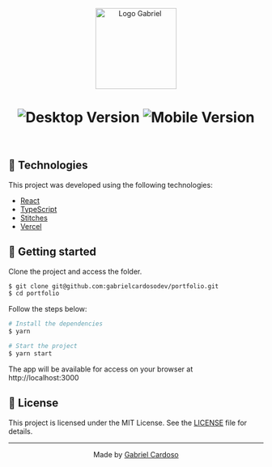 

<p align="center">
  <img alt="Logo Gabriel" src="https://i.imgur.com/7pxBN4A.png" width="160px">
</p>

<h1 align="center">
    <img alt="Desktop Version" title="Letmeask" src="https://i.imgur.com/5ds9OIL.png" />
    <img alt="Mobile Version " title="Letmeask" src="https://i.imgur.com/6bUc1T0.png" />
</h1>

<br>

## 🧪 Technologies

This project was developed using the following technologies:

- [React](https://reactjs.org)
- [TypeScript](https://www.typescriptlang.org/)
- [Stitches](https://stitches.dev/)
- [Vercel](https://vercel.com/)


## 🚀 Getting started

Clone the project and access the folder.

```bash
$ git clone git@github.com:gabrielcardosodev/portfolio.git
$ cd portfolio
```

Follow the steps below:

```bash
# Install the dependencies
$ yarn

# Start the project
$ yarn start
```

The app will be available for access on your browser at http://localhost:3000


## 📝 License

This project is licensed under the MIT License. See the [LICENSE](LICENSE.md) file for details.

---

<p align="center">Made by <a href="https://github.com/gabrielcardosodev">Gabriel Cardoso</a></p>
